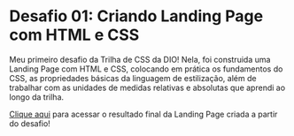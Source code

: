 # Desafio 01: Criando Landing Page com HTML e CSS

Meu primeiro desafio da Trilha de CSS da DIO! Nela, foi construida uma Landing Page com HTML e CSS, colocando em prática os fundamentos do CSS, as propriedades básicas da linguagem de estilização, além de trabalhar com as unidades de medidas relativas e absolutas que aprendi ao longo da trilha.

[Clique aqui](https://striderry.github.io/trilha-css-desafio-01/) para acessar o resultado final da Landing Page criada a partir do desafio!
 
